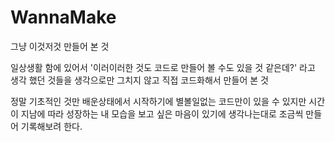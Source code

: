 # WannaMake
그냥 이것저것 만들어 본 것

일상생활 함에 있어서 '이러이러한 것도 코드로 만들어 볼 수도 있을 것 같은데?'
라고 생각 했던 것들을 생각으로만 그치지 않고 직접 코드화해서 만들어 본 것

정말 기초적인 것만 배운상태에서 시작하기에 별볼일없는 코드만이 있을 수 있지만
시간이 지남에 따라 성장하는 내 모습을 보고 싶은 마음이 있기에 생각나는대로 조금씩 만들어 기록해보려 한다.

